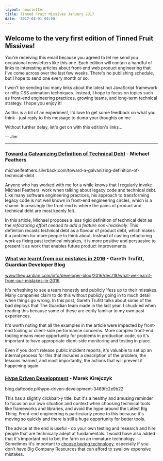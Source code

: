 ```yaml
---
layout: newsletter
title: Tinned Fruit Missives January 2017
date: '2017-01-01 00:00'
---
```


## Welcome to the very first edition of Tinned Fruit Missives!

You're receiving this email because you agreed to let me send you occasional newsletters like this one. Each edition will contain a handful of links to interesting articles about front-end web product engineering that I've come across over the last few weeks. There's no publishing schedule, but I hope to send one every month or so.

I won't be sending too many links about the latest hot JavaScript framework or nifty CSS animation techniques. Instead, I hope to focus on topics such as front-end engineering practices, growing teams, and long-term technical strategy. I hope you enjoy it!

As this is a bit of an experiment, I'd love to get some feedback on what you think - just reply to this message to dump your thoughts on me.

Without further delay, let's get on with this edition's links...

-- Jim

---

### [Toward a Galvanizing Definition of Technical Debt](https://michaelfeathers.silvrback.com/toward-a-galvanizing-definition-of-technical-debt) - Michael Feathers

michaelfeathers.silvrback.com/toward-a-galvanizing-definition-of-technical-debt

Anyone who has worked with me for a while knows that I regularly invoke Michael Feathers' work when talking about legacy code and technical debt. Like many software engineering practices, his approach to transforming legacy code is not well known in front-end engineering circles, which is a shame. Increasingly the front-end is where the pains of product and technical debt are most keenly felt.

In this article, Michael proposes a less rigid definition of technical debt as the _refactoring effort needed to add a feature non-invasively_. This definition recasts technical debt as a flavour of product debt, which makes it a problem for more people to think about. Instead of casting refactoring work as fixing past technical mistakes, it is more positive and persuasive to present it as work that enables future product improvements.

### [What we learnt from our mistakes in 2016](https://www.theguardian.com/info/developer-blog/2016/dec/18/what-we-learnt-from-our-mistakes-in-2016) - Gareth Trufitt, Guardian Developer Blog

www.theguardian.com/info/developer-blog/2016/dec/18/what-we-learnt-from-our-mistakes-in-2016

It's refreshing to see a team honestly and publicly 'fess up to their mistakes. Many companies claim to do this without publicly going in to much detail when things go wrong. In this post, Gareth Trufitt talks about some of the bad deploys that The Guardian team made in the last year. I chuckled when reading this because some of these are eerily familiar to my own past experiences.

It's worth noting that all the examples in the article were impacted by front-end tooling or client-side performance concerns. More complex front-end tooling means more opportunity for problems in production code, so it's important to have appropriate client-side monitoring and testing in place.

Even if you don't release public incident reports, it's valuable to set up an internal process for this that includes a description of the problem, the lessons learned, and most importantly, the actions that will prevent it happening again.

### [Hype Driven Development](https://blog.daftcode.pl/hype-driven-development-3469fc2e9b22#.1pdpk8sip) - Marek Kirejczyk

blog.daftcode.pl/hype-driven-development-3469fc2e9b22

This has a slightly clickbait-y title, but it's a healthy and amusing reminder to focus on our own situation and context when choosing technical tools like frameworks and libraries, and avoid the hype around the Latest Big Thing. Front-end engineering is particularly prone to this because it's moving so quickly and there is still a huge opportunity for better tools.

The advice at the end is useful - do your own testing and research and hire people that are technically adept at fundamentals. I would have also added that it's important not to bet the farm on an immature technology. Sometimes it's important to [choose boring technology](http://mcfunley.com/choose-boring-technology), especially if you don't have Big Company Resources that can afford to swallow expensive mistakes.
